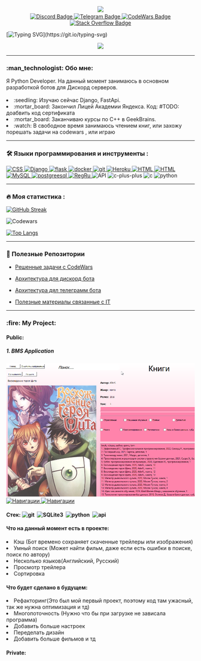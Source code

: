 <div id="header" align="center"">
  <img src="https://cdn.discordapp.com/avatars/573078029052674058/a_a0da2e0b173dc7f6ad558d42832fd398.gif" width="128"/>
</div>

<div id="badges" align="center">
  <a href="https://discordapp.com/users/573078029052674058/">
    <img src="https://img.shields.io/badge/Discord-black?style=for-the-badge&logo=discord&logoColor=blue" alt="Discord Badge"/>
  </a>
  <a href="https://t.me/Zi_ddd_d">
    <img src="https://img.shields.io/badge/Telegram-black?style=for-the-badge&logo=telegram&logoColor=white" alt="Telegram Badge"/>
  </a>
  <a href="https://www.codewars.com/users/zloiben">
      <img src="https://img.shields.io/badge/codewars-black?style=for-the-badge&logo=Codewars&logoColor=brown" alt="CodeWars Badge"/>
  </a>
  <a href="https://stackoverflow.com/users/20501135/zloiben">
      <img src="https://img.shields.io/badge/Stack Overflow-black?style=for-the-badge&logo=Stack Overflow&logoColor=orange" alt="Stack Overflow Badge"/>
  </a>
</div>

[![Typing SVG](https://readme-typing-svg.herokuapp.com?width=450&lines=Всем+привет.+Я+Даниил,+а+это+мое+резюме!)](https://git.io/typing-svg)


<div align="center">
  <img src="https://cdn.discordapp.com/banners/573078029052674058/a_777d5b08e15445e718c6ab8a6b8e8ce5.gif?size=1024"/>
</div>

---

<div id="about me">
  <div id="title">
    <h3> :man_technologist: Обо мне:</h3>
  </div>
  <div id="info">
    <div id="main">
      Я Python Developer. На данный момент занимаюсь в основном разработкой ботов для Дискорд серверов.
    </div>
    </br>
    <div id="addition">
      <li>:seedling: Изучаю сейчас Django, FastApi.</li>
      <li>:mortar_board: Закончил Лицей Академии Яндекса. Код: #TODO: доабвить код сертификата</li>
      <li>:mortar_board: Заканчиваю курсы по C++ в GeekBrains.</li>
      <li>:watch: В свободное время занимаюсь чтением книг, или захожу порешать задачи на codewars , или играю</li>
    </div>
  </div>
</div>

---
                                                                                                                   
### :hammer_and_wrench: Языки программирования и инструменты :
<div>
  <a href="http://htmlbook.ru/css3">
    <img src="https://img.shields.io/badge/CSS3-black?style=for-the-badge&logo=CSS3&logoColor=blue" alt="CSS"/>
  </a>
  <a href="https://www.djangoproject.com/">
    <img src="https://img.shields.io/badge/Django-black?style=for-the-badge&logo=Django&logoColor=green" alt="Django"/>
  </a>
  <a href="https://flask.palletsprojects.com/en/latest/">
    <img src="https://img.shields.io/badge/flask-black?style=for-the-badge&logo=flask&logoColor=dark" alt="flask"/>
  </a>
  <a href="https://www.docker.com/">
    <img src="https://img.shields.io/badge/docker-black?style=for-the-badge&logo=docker&logoColor=blue" alt="docker"/>
  </a>
  <a href="https://git-scm.com/">
    <img src="https://img.shields.io/badge/git-black?style=for-the-badge&logo=git&logoColor=red" alt="git"/>
  </a>
  <a href="https://dashboard.heroku.com/">
    <img src="https://img.shields.io/badge/Heroku-black?style=for-the-badge&logo=Heroku&logoColor=purple" alt="Heroku"/>
  </a>
  <a href="http://htmlbook.ru/html">
    <img src="https://img.shields.io/badge/HTML5-black?style=for-the-badge&logo=HTML5&logoColor=orange" alt="HTML"/>
  </a>
  <a href="https://www.sqlite.org/index.html">
    <img src="https://img.shields.io/badge/SQLite-black?style=for-the-badge&logo=SQLite&logoColor=white" alt="HTML"/>
  </a>
  <a href="https://www.mysql.com/">
    <img src="https://img.shields.io/badge/MySQL-black?style=for-the-badge&logo=mysql&logoColor=blue" alt="MySQL"/>
  </a>
  <a href="https://www.postgresql.org/">
    <img src="https://img.shields.io/badge/Postgreesql-black?style=for-the-badge&logo=PostgreSQL&logoColor=blue" alt="postgreesql"/>
  </a>
  <a href="https://www.reg.ru/">
    <img src="https://img.shields.io/badge/Reg.Ru-black?style=for-the-badge&logo=Databricks&logoColor=blue" alt="RegRu"/>
  </a>
  <a>
    <img src="https://img.shields.io/badge/API-black?style=for-the-badge&logo=Strapi&logoColor=blue" alt="API"/>
  </a>
  <a>
    <img src="https://img.shields.io/badge/C++-black?style=for-the-badge&logo=C&logoColor=blue" alt="c-plus-plus"/>
  </a>
  <a>
    <img src="https://img.shields.io/badge/C-black?style=for-the-badge&logo=C&logoColor=blue" alt="c"/>
  </a>
  <a>
    <img src="https://img.shields.io/badge/python-black?style=for-the-badge&logo=python&logoColor=yellow" alt="python"/>
  </a>
</div>
 
---

### :fire: Моя статистика :
  
[![GitHub Streak](http://github-readme-streak-stats.herokuapp.com?user=Zloiben&theme=tokyonight&hide_border=true&locale=ru&date_format=M%20j%5B%2C%20Y%5D)](https://git.io/streak-stats)

![Codewars](https://github.r2v.ch/codewars?user=zloiben&name=true&top_languages=true&stroke=%23b362ff&theme=purple_dark)

[![Top Langs](https://github-readme-stats.vercel.app/api/top-langs/?username=Zloiben&layout=compact&theme=tokyonight)](https://github.com/anuraghazra/github-readme-stats)

---

### :pushpin: Полезные Репозитории
                                                                                                                   
 * [Решенные задачи с CodeWars](https://github.com/Zloiben/CodeWars)
                                                                                                                      
 * [Архитектура для дискорд бота](https://github.com/Zloiben/Discord-Bot-Structure)
                                                                                                                      
 * [Архитектура дял телеграмм бота](https://github.com/Zloiben/Telegram-Bot-Structure)

 * [Полезные материалы связанные с IT](https://github.com/Zloiben/Storage)

---

<div id="projects">
  <h3>:fire: My Project:</h3>
  <div id="public">
    <h4>Public:</h4>
    <div id="BMS">
      <h5>1. BMS Application</h5>
      <div id="banner">
         <img src="https://github.com/Zloiben/Zloiben/blob/main/assets/banner-in-BMS.png" alt="Навигации"/>
      </div>
      <div id="info">
        <a href="https://drive.google.com/file/d/1tstUunooTl_hQzgMTrpB1JewoeyDd_-T/view?usp=sharing">
          <img src="https://img.shields.io/badge/Навигация-black?style=for-the-badge&logo=Databricks&logoColor=orange" alt="Навигации"/>
        </a>
        <a href="https://github.com/Zloiben/Application">
          <img src="https://img.shields.io/badge/Репозиторий-black?style=for-the-badge&logo=GitHub&logoColor=Dark" alt="Навигации"/>
        </a>
      </div>
      <div id="technology">
        <div id="title">
           <h4>
              Стек:
              <img src="https://github.com/Zloiben/Profile/blob/main/assets/git.png" title="git" alt="git" width="40" height="40"/>&nbsp;
              <img src="https://cdn.icon-icons.com/icons2/2699/PNG/512/sqlite_logo_icon_170706.png"  title="SQLite3" alt="SQLite3" width="60" height="40"/>&nbsp;
              <img src="https://github.com/Zloiben/Profile/blob/main/assets/python.png" title="python" alt="python" width="40" height="40"/>&nbsp;
              <img src="https://github.com/Zloiben/Profile/blob/main/assets/api.png" title="api"  alt="api" width="40" height="40"/>&nbsp;
          </h4>
        </div>
      </div>
      <div id="in-product">
        <div id="title">
          <h4>Что на данный момент есть в проекте:</h6>
        </div>
        <div id="data-idea-in-product">
          <li>Кэш (Бот времено сохраняет скаченные трейлеры или изображения)</li>
          <li>Умный поиск (Может найти фильм, даже если есть ошибки в поиске, поиск по автору)</li>
          <li>Несколько языков(Английский, Русский)</li>
          <li>Просмотр трейлера</li>
          <li>Сортировка</li>
        </div>
      </div>
      <div id="ideas">
        <div id="title">
          <h4>Что будет сделано в будущем:</h6>
        </div>
        <div id="data-idea-in-product">
          <li>Рефакторинг(Это был мой первый проект, поэтому код там ужасный, так же нужна оптимизация и тд)</li>
          <li>Многопоточность (Нужно что бы при загрузке не зависала программа)</li>
          <li>Добавить больше настроек</li>
          <li>Переделать дизайн</li>
          <li>Добавить больше фильмов и тд</li>
        </div>
      </div>
    </div>
    <div id="LMS-System">
      <div></div>
    </div>
  </div>
  <div id="private">
    <h4>Private:</h4>
  </div>
</div>

